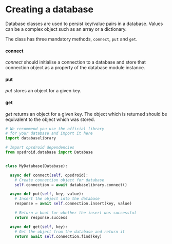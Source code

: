 # Creating a database

Database classes are used to persist key/value pairs in a database. Values can be a complex object such as an array or a dictionary.

The class has three mandatory methods, `connect`, `put` and `get`.

#### connect
*connect* should initialise a connection to a database and store that connection object as a property of the database module instance.

#### put
*put* stores an object for a given key.

#### get
*get* returns an object for a given key. The object which is returned should be equivalent to the object which was stored.

```python
# We recommend you use the official library
# for your database and import it here
import databaselibrary

# Import opsdroid dependencies
from opsdroid.database import Database


class MyDatabase(Database):

  async def connect(self, opsdroid):
    # Create connection object for database
    self.connection = await databaselibrary.connect()

  async def put(self, key, value):
    # Insert the object into the database
    response = await self.connection.insert(key, value)

    # Return a bool for whether the insert was successful
    return response.success

  async def get(self, key):
    # Get the object from the database and return it
    return await self.connection.find(key)

```
